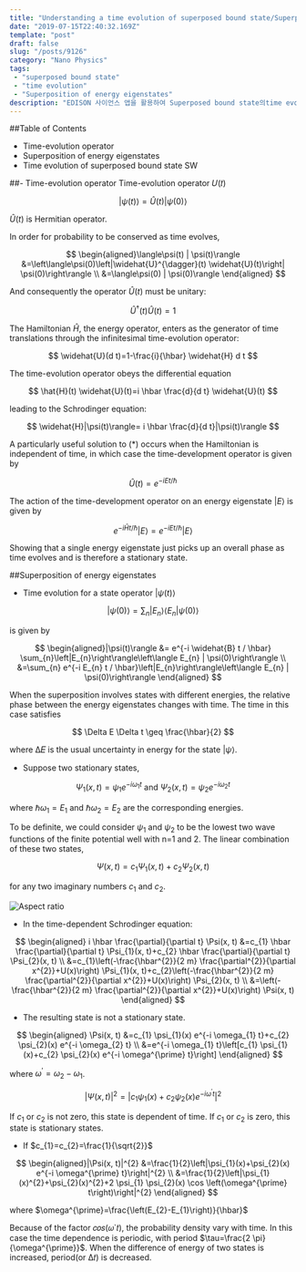 ```yaml
---
title: "Understanding a time evolution of superposed bound state/Superposed bound state의time evolution 대한 이해"
date: "2019-07-15T22:40:32.169Z"
template: "post"
draft: false
slug: "/posts/9126"
category: "Nano Physics"
tags: 
 - "superposed bound state"
 - "time evolution"
 - "Superposition of energy eigenstates"
description: "EDISON 사이언스 앱을 활용하여 Superposed bound state의time evolution 대한 이해"
---
```


##Table of Contents
- Time-evolution operator
- Superposition of energy eigenstates
- Time evolution of superposed bound state SW


##- Time-evolution operator
Time-evolution operator 𝑈(𝑡)

$$
|\psi(t)\rangle=\widehat{U}(t)|\psi(0)\rangle
$$

$\widehat{U}(t)$ is Hermitian operator.

In order for probability to be conserved as time evolves,

$$
\begin{aligned}\langle\psi(t) | \psi(t)\rangle &=\left\langle\psi(0)\left|\widehat{U}^{\dagger}(t) \widehat{U}(t)\right| \psi(0)\right\rangle \\ &=\langle\psi(0) | \psi(0)\rangle \end{aligned}
$$

And consequently the operator $\widehat{U}(t)$ must be unitary:

$$
\widehat{U}^{\dagger}(t) \widehat{U}(t)=1
$$

The Hamiltonian $\widehat{H}$, the energy operator, enters as the generator of time translations through the infinitesimal time-evolution operator:

$$
\widehat{U}(d t)=1-\frac{i}{\hbar} \widehat{H} d t
$$

The time-evolution operator obeys the differential equation

$$
\hat{H}(t) \widehat{U}(t)=i \hbar \frac{d}{d t} \widehat{U}(t)
$$

leading to the Schrodinger equation:

$$
\widehat{H}|\psi(t)\rangle= i \hbar \frac{d}{d t}|\psi(t)\rangle
$$

A particularly useful solution to (*) occurs when the Hamiltonian is independent of time, in which case the time-development operator is given by

$$
\widehat{U}(t)=e^{-i E t / \hbar}
$$


The action of the time-development operator on an energy eigenstate $|E\rangle$ is given by

$$
e^{-i \hat{H} t / \hbar}|E\rangle= e^{-i E t / \hbar}|E\rangle
$$

Showing that a single energy eigenstate just picks up an overall phase as time evolves and is therefore a stationary state.


##Superposition of energy eigenstates
- Time evolution for a state operator $|\psi(t)\rangle$

$$
|\psi(0)\rangle=\sum_{n}\left|E_{n}\right\rangle\left\langle E_{n} | \psi(0)\right\rangle
$$

is given by

$$
\begin{aligned}|\psi(t)\rangle &= e^{-i \widehat{B} t / \hbar} \sum_{n}\left|E_{n}\right\rangle\left\langle E_{n} | \psi(0)\right\rangle \\ &=\sum_{n} e^{-i E_{n} t / \hbar}\left|E_{n}\right\rangle\left\langle E_{n} | \psi(0)\right\rangle \end{aligned}
$$

When the superposition involves states with different energies, the relative phase between the energy eigenstates changes with time. The time in this case satisfies

$$
\Delta E \Delta t \geq \frac{\hbar}{2}
$$

where ∆𝐸 is the usual uncertainty in energy for the state $|\psi\rangle$.

- Suppose two stationary states,

$$
\Psi_{1}(x, t)=\psi_{1} e^{-i \omega_{1} t} \text { and } \Psi_{2}(x, t)=\psi_{2} e^{-i \omega_{2} t}
$$

where $\hbar \omega_{1}=E_{1}$ and $\hbar \omega_{2}=E_{2}$ are the corresponding energies.

To be definite, we could consider $\psi_{1}$ and $\psi_{2}$ to be the lowest two wave functions of the finite potential well with n=1 and 2. The linear combination of these two states,

$$
\Psi(x, t)=c_{1} \Psi_{1}(x, t)+c_{2} \Psi_{2}(x, t)
$$

for any two imaginary numbers $c_{1}$ and $c_{2}$.

![Aspect ratio](/media/POST/9126/0.jpg)

- In the time-dependent Schrodinger equation: 

$$
\begin{aligned} i \hbar \frac{\partial}{\partial t} \Psi(x, t) &=c_{1} \hbar \frac{\partial}{\partial t} \Psi_{1}(x, t)+c_{2} \hbar \frac{\partial}{\partial t} \Psi_{2}(x, t) \\ &=c_{1}\left(-\frac{\hbar^{2}}{2 m} \frac{\partial^{2}}{\partial x^{2}}+U(x)\right) \Psi_{1}(x, t)+c_{2}\left(-\frac{\hbar^{2}}{2 m} \frac{\partial^{2}}{\partial x^{2}}+U(x)\right) \Psi_{2}(x, t) \\ &=\left(-\frac{\hbar^{2}}{2 m} \frac{\partial^{2}}{\partial x^{2}}+U(x)\right) \Psi(x, t) \end{aligned}
$$

- The resulting state is not a stationary state.

$$
\begin{aligned} \Psi(x, t) &=c_{1} \psi_{1}(x) e^{-i \omega_{1} t}+c_{2} \psi_{2}(x) e^{-i \omega_{2} t} \\ &=e^{-i \omega_{1} t}\left[c_{1} \psi_{1}(x)+c_{2} \psi_{2}(x) e^{-i \omega^{\prime} t}\right] \end{aligned}
$$

where $\omega^{\prime}=\omega_{2}-\omega_{1}$.

$$
|\Psi(x, t)|^{2}=\left|c_{1} \psi_{1}(x)+c_{2} \psi_{2}(x) e^{-i \omega^{\prime} t}\right|^{2}
$$

If $c_{1}$ or $c_{2}$ is not zero, this state is dependent of time. If $c_{1}$ or $c_{2}$ is zero, this state is stationary states.

- If $c_{1}=c_{2}=\frac{1}{\sqrt{2}}$

$$
\begin{aligned}|\Psi(x, t)|^{2} &=\frac{1}{2}\left|\psi_{1}(x)+\psi_{2}(x) e^{-i \omega^{\prime} t}\right|^{2} \\ &=\frac{1}{2}\left|\psi_{1}(x)^{2}+\psi_{2}(x)^{2}+2 \psi_{1} \psi_{2}(x) \cos \left(\omega^{\prime} t\right)\right|^{2} \end{aligned}
$$

where $\omega^{\prime}=\frac{\left(E_{2}-E_{1}\right)}{\hbar}$

Because of the factor 𝑐𝑜𝑠(𝜔`𝑡), the probability density vary with time. In this case the time dependence is periodic, with period $\tau=\frac{2 \pi}{\omega^{\prime}}$. When the difference of energy of two states is increased, period(or ∆𝑡) is decreased.
